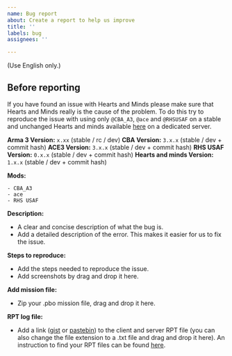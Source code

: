 ```yaml
---
name: Bug report
about: Create a report to help us improve
title: ''
labels: bug
assignees: ''

---
```


(Use English only.)

## Before reporting

If you have found an issue with Hearts and Minds please make sure that Hearts and Minds really is the cause of the problem. To do this try to reproduce the issue with using only `@CBA_A3`, `@ace` and `@RHSUSAF` on a stable and unchanged Hearts and minds available [here](https://github.com/Vdauphin/HeartsAndMinds/releases) on a dedicated server.

**Arma 3 Version:** `x.xx` (stable / rc / dev)
**CBA Version:** `3.x.x` (stable / dev + commit hash)
**ACE3 Version:** `3.x.x` (stable / dev + commit hash)
**RHS USAF Version:** `0.x.x` (stable / dev + commit hash)
**Hearts and minds Version:** `1.x.x` (stable / dev + commit hash)

**Mods:**
```
- CBA_A3
- ace
- RHS USAF
```

**Description:**
- A clear and concise description of what the bug is.
- Add a detailed description of the error. This makes it easier for us to fix the issue.

**Steps to reproduce:**
- Add the steps needed to reproduce the issue.
- Add screenshots by drag and drop it here.

**Add mission file:**
- Zip your .pbo mission file, drag and drop it here.

**RPT log file:**
- Add a link ([gist](https://gist.github.com) or [pastebin](http://pastebin.com)) to the client and server RPT file (you can also change the file extension to a .txt file and drag and drop it here). An instruction to find your RPT files can be found [here](https://community.bistudio.com/wiki/Crash_Files#Arma_3).
